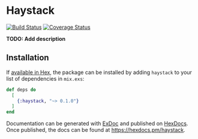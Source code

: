 # Haystack

[![Build Status](https://github.com/elixir-haystack/haystack/actions/workflows/ci.yml/badge.svg)](https://github.com/elixir-haystack/haystack/actions) [![Coverage Status](https://coveralls.io/repos/github/elixir-haystack/haystack/badge.svg?branch=main)](https://coveralls.io/github/elixir-haystack/haystack?branch=main)

**TODO: Add description**

## Installation

If [available in Hex](https://hex.pm/docs/publish), the package can be installed
by adding `haystack` to your list of dependencies in `mix.exs`:

```elixir
def deps do
  [
    {:haystack, "~> 0.1.0"}
  ]
end
```

Documentation can be generated with [ExDoc](https://github.com/elixir-lang/ex_doc)
and published on [HexDocs](https://hexdocs.pm). Once published, the docs can
be found at <https://hexdocs.pm/haystack>.
